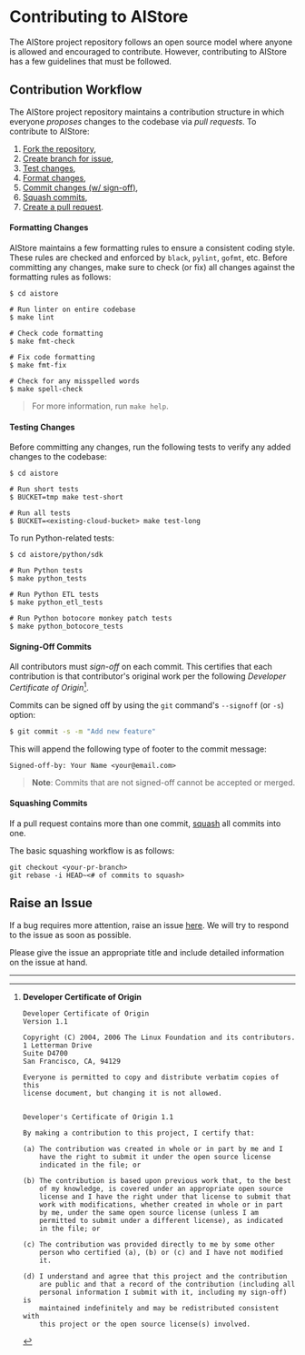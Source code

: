 # Contributing to AIStore

The AIStore project repository follows an open source model where anyone is allowed and encouraged to contribute. However, contributing to AIStore has a few guidelines that must be followed.


## Contribution Workflow

The AIStore project repository maintains a contribution structure in which everyone *proposes* changes to the codebase via *pull requests*. To contribute to AIStore:

1. [Fork the repository](https://docs.github.com/en/pull-requests/collaborating-with-pull-requests/proposing-changes-to-your-work-with-pull-requests/creating-a-pull-request-from-a-fork),
2. [Create branch for issue](https://docs.github.com/en/issues/tracking-your-work-with-issues/creating-a-branch-for-an-issue),
3. [Test changes](#testing-changes),
4. [Format changes](#formatting-changes),
5. [Commit changes (w/ sign-off)](#signing-off-commits),
6. [Squash commits](#squashing-changes),
5. [Create a pull request](https://docs.github.com/en/pull-requests/collaborating-with-pull-requests/proposing-changes-to-your-work-with-pull-requests/creating-a-pull-request-from-a-fork).


#### Formatting Changes

AIStore maintains a few formatting rules to ensure a consistent coding style. These rules are checked and enforced by `black`, `pylint`, `gofmt`, etc.  Before committing any changes, make sure to check (or fix) all changes against the formatting rules as follows:

```console
$ cd aistore

# Run linter on entire codebase
$ make lint

# Check code formatting
$ make fmt-check

# Fix code formatting
$ make fmt-fix

# Check for any misspelled words
$ make spell-check
```

> For more information, run `make help`.


#### Testing Changes

Before committing any changes, run the following tests to verify any added changes to the codebase:

```console
$ cd aistore

# Run short tests
$ BUCKET=tmp make test-short

# Run all tests
$ BUCKET=<existing-cloud-bucket> make test-long
```

To run Python-related tests:

```console
$ cd aistore/python/sdk

# Run Python tests
$ make python_tests

# Run Python ETL tests
$ make python_etl_tests

# Run Python botocore monkey patch tests
$ make python_botocore_tests
```


#### Signing-Off Commits

All contributors must *sign-off* on each commit. This certifies that each contribution is that contributor's original work per the following *Developer Certificate of Origin*[^developer-certificate-of-origin].

[^developer-certificate-of-origin]: **Developer Certificate of Origin**
    ```
    Developer Certificate of Origin
    Version 1.1

    Copyright (C) 2004, 2006 The Linux Foundation and its contributors.
    1 Letterman Drive
    Suite D4700
    San Francisco, CA, 94129

    Everyone is permitted to copy and distribute verbatim copies of this
    license document, but changing it is not allowed.


    Developer's Certificate of Origin 1.1

    By making a contribution to this project, I certify that:

    (a) The contribution was created in whole or in part by me and I
        have the right to submit it under the open source license
        indicated in the file; or

    (b) The contribution is based upon previous work that, to the best
        of my knowledge, is covered under an appropriate open source
        license and I have the right under that license to submit that
        work with modifications, whether created in whole or in part
        by me, under the same open source license (unless I am
        permitted to submit under a different license), as indicated
        in the file; or

    (c) The contribution was provided directly to me by some other
        person who certified (a), (b) or (c) and I have not modified
        it.

    (d) I understand and agree that this project and the contribution
        are public and that a record of the contribution (including all
        personal information I submit with it, including my sign-off) is
        maintained indefinitely and may be redistributed consistent with
        this project or the open source license(s) involved.
    ```

Commits can be signed off by using the `git` command's `--signoff` (or `-s`) option:

```bash
$ git commit -s -m "Add new feature"
```

This will append the following type of footer to the commit message:

```
Signed-off-by: Your Name <your@email.com>
```

> **Note**: Commits that are not signed-off cannot be accepted or merged.


#### Squashing Commits

If a pull request contains more than one commit, [squash](https://docs.github.com/en/pull-requests/collaborating-with-pull-requests/incorporating-changes-from-a-pull-request/about-pull-request-merges) all commits into one. 

The basic squashing workflow is as follows:

```console
git checkout <your-pr-branch>
git rebase -i HEAD~<# of commits to squash>
```


## Raise an Issue 

If a bug requires more attention, raise an issue [here](https://github.com/NVIDIA/aistore/issues). We will try to respond to the issue as soon as possible.

Please give the issue an appropriate title and include detailed information on the issue at hand.

---
